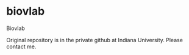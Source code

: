 biovlab
=======

Biovlab

Original repository is in the private github at Indiana University. Please contact me.
